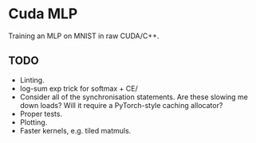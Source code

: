 # Cuda MLP
Training an MLP on MNIST in raw CUDA/C++.

## TODO

* Linting.
* log-sum exp trick for softmax + CE/
* Consider all of the synchronisation statements. Are these slowing me down loads? Will it require a PyTorch-style caching allocator?
* Proper tests.
* Plotting.
* Faster kernels, e.g. tiled matmuls.
